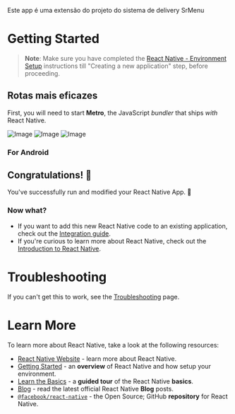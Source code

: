 Este app é uma extensão do projeto do sistema de delivery SrMenu

# Getting Started

>**Note**: Make sure you have completed the [React Native - Environment Setup](https://reactnative.dev/docs/environment-setup) instructions till "Creating a new application" step, before proceeding.

## Rotas mais eficazes

First, you will need to start **Metro**, the JavaScript _bundler_ that ships _with_ React Native.

![Image](https://github.com/user-attachments/assets/a0cc652d-76ec-4186-8c39-0c95d1116fdf)
![Image](https://github.com/user-attachments/assets/812daad8-c249-4100-8aaa-e34a0308db51)
![Image](https://github.com/user-attachments/assets/75b71ecc-39f6-4f44-816c-ee624d82016f)


### For Android






   

## Congratulations! :tada:

You've successfully run and modified your React Native App. :partying_face:

### Now what?

- If you want to add this new React Native code to an existing application, check out the [Integration guide](https://reactnative.dev/docs/integration-with-existing-apps).
- If you're curious to learn more about React Native, check out the [Introduction to React Native](https://reactnative.dev/docs/getting-started).

# Troubleshooting

If you can't get this to work, see the [Troubleshooting](https://reactnative.dev/docs/troubleshooting) page.

# Learn More

To learn more about React Native, take a look at the following resources:

- [React Native Website](https://reactnative.dev) - learn more about React Native.
- [Getting Started](https://reactnative.dev/docs/environment-setup) - an **overview** of React Native and how setup your environment.
- [Learn the Basics](https://reactnative.dev/docs/getting-started) - a **guided tour** of the React Native **basics**.
- [Blog](https://reactnative.dev/blog) - read the latest official React Native **Blog** posts.
- [`@facebook/react-native`](https://github.com/facebook/react-native) - the Open Source; GitHub **repository** for React Native.
